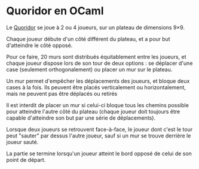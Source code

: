 # Quoridor en OCaml

Le [Quoridor](https://fr.wikipedia.org/wiki/Quoridor) se joue à 2 ou 4 joueurs, sur un plateau de dimensions 9×9.

Chaque joueur débute d'un côté différent du plateau, et a pour but d'atteindre le côté opposé.

Pour ce faire, 20 murs sont distribués équitablement entre les joueurs, et chaque joueur dispose lors de son tour de deux options : se déplacer d'une case (seulement orthogonalement) ou placer un mur sur le plateau.

Un mur permet d'empêcher les déplacements des joueurs, et bloque deux cases à la fois. Ils peuvent être placés verticalement ou horizontalement, mais ne peuvent pas être déplacés ou retirés

Il est interdit de placer un mur si celui-ci bloque tous les chemins possible pour atteindre l'autre côté du plateau (chaque joueur doit toujours être capable d'atteindre son but par une série de déplacements).

Lorsque deux joueurs se retrouvent face-à-face, le joueur dont c'est le tour peut \"sauter\" par dessus l'autre joueur, sauf si un mur se trouve derrière le joueur sauté.

La partie se termine lorsqu'un joueur atteint le bord opposé de celui de son point de départ.
